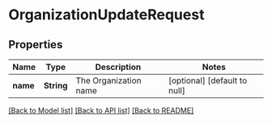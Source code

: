 # OrganizationUpdateRequest
## Properties

| Name | Type | Description | Notes |
|------------ | ------------- | ------------- | -------------|
| **name** | **String** | The Organization name | [optional] [default to null] |

[[Back to Model list]](../README.md#documentation-for-models) [[Back to API list]](../README.md#documentation-for-api-endpoints) [[Back to README]](../README.md)

